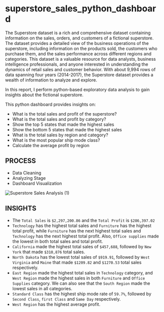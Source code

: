 # superstore_sales_python_dashboard

The Superstore dataset is a rich and comprehensive dataset containing information on the sales, orders, and customers of a fictional superstore. The dataset provides a detailed view of the business operations of the superstore, including information on the products sold, the customers who purchase them, and the sales performance across different regions and categories. This dataset is a valuable resource for data analysts, business intelligence professionals, and anyone interested in understanding the dynamics of retail sales and customer behavior. With about 9,994 rows of data spanning four years (2014-2017), the Superstore dataset provides a wealth of information to analyze and explore.

In this report, I perform python-based exploratory data analysis to gain insights about the fictional superstore.

This python dashboard provides insights on:

* What is the total sales and profit of the superstore?
* What is the total sales and profit by category?
* Show the top 5 states that made the highest sales 
* Show the bottom 5 states that made the highest sales 
* What is the total sales by region and category?
* What is the most popular ship mode class?
* Calculate the average profit by region

## PROCESS
* Data Cleaning
* Analyzing Stage
* Dashboard Visualization

![Superstore Sales Analysis (1)](https://user-images.githubusercontent.com/100838547/229760982-1c29fe48-12bd-4f83-91da-7ad45c97cb88.png)

## INSIGHTS

* The `Total Sales` is `$2,297,200.86` and the `Total Profit` is `$286,397.02`
* `Technology` has the highest total sales and `Furniture` has the highest total profit, while `Furniture` has the next highest total sales and `Technology` has the next highest total profit. Also, `Office supplies` made the lowest in both total sales and total profit.
* `California` made the highest total sales of `$457,688`, followed by `New York` that made `$310,876` total sales.
* `North Dakota` has the lowest total sales of `$919.91`, followed by `West Virginia` and `Maine` that made `$1209.82` and `$1270.53` total sales respectively.
* `East Region` made the highest total sales in `Technology` category, and `West Region` made the highest sales in both `Furniture` and `Office Supplies` category. We can also see that the `South Region` made the lowest sales in all categories.
* `Standard Class` has the highest ship mode rate of `59.7%`, followed by `Second Class`, `first Class` and `Same Day` respectively.
* `West Region` has the highest average profit.
